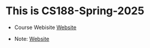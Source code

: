 # This is CS188-Spring-2025

- Course Webisite [Website](https://inst.eecs.berkeley.edu/~cs188/sp25/)

- Note: [Website](https://inst.eecs.berkeley.edu/~cs188/textbook/)
